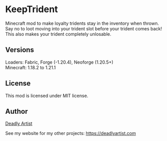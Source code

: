 # KeepTrident
Minecraft mod to make loyalty tridents stay in the inventory when thrown. Say no to loot moving into your trident slot before your trident comes back! This also makes your trident completely unlosable.

## Versions
Loaders: Fabric, Forge (-1.20.4), Neoforge (1.20.5+)  
Minecraft: 1.18.2 to 1.21.1  

## License
This mod is licensed under MIT license.

## Author

[Deadly Artist](https://deadlyartist.com)

See my website for my other projects: https://deadlyartist.com